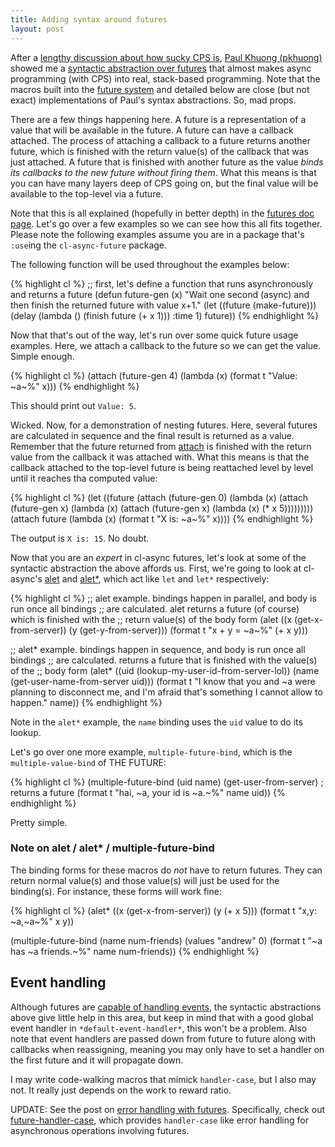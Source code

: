 ```yaml
---
title: Adding syntax around futures
layout: post
---
```

After a [lengthy discussion about how sucky CPS is](http://www.reddit.com/r/lisp/comments/11lo3a/clasync_asynchronous_operations_for_common_lisp/),
[Paul Khuong (pkhuong)](https://github.com/pkhuong) showed me a
[syntactic abstraction over futures](http://www.reddit.com/r/lisp/comments/11lo3a/clasync_asynchronous_operations_for_common_lisp/c6nnvwk)
that almost makes async programming (with CPS) into real, stack-based programming.
Note that the macros built into the [future system](/cl-async/future) and
detailed below are close (but not exact) implementations of Paul's syntax
abstractions. So, mad props.

There are a few things happening here. A future is a representation of a value
that will be available in the future. A future can have a callback attached. The
process of attaching a callback to a future returns another future, which is
finished with the return value(s) of the callback that was just attached. A
future that is finished with another future as the value _binds its callbacks to
the new future without firing them_. What this means is that you can have many
layers deep of CPS going on, but the final value will be available to the
top-level via a future.

Note that this is all explained (hopefully in better depth) in the [futures doc
page](/cl-async/future). Let's go over a few examples so we can see how this all
fits together. Please note the following examples assume you are in a package
that's `:use`ing the `cl-async-future` package.

The following function will be used throughout the examples below:

{% highlight cl %}
;; first, let's define a function that runs asynchronously and returns a future
(defun future-gen (x)
  "Wait one second (async) and then finish the returned future with value x+1."
  (let ((future (make-future)))
    (delay (lambda () (finish future (+ x 1)))
              :time 1)
    future))
{% endhighlight %}

Now that that's out of the way, let's run over some quick future usage examples.
Here, we attach a callback to the future so we can get the value. Simple enough.

{% highlight cl %}
(attach (future-gen 4)
  (lambda (x)
    (format t "Value: ~a~%" x)))
{% endhighlight %}

This should print out `Value: 5`.

Wicked. Now, for a demonstration of nesting futures. Here, several futures are
calculated in sequence and the final result is returned as a value. Remember
that the future returned from [attach](/cl-async/future#attach) is finished with
the return value from the callback it was attached with. What this means is that
the callback attached to the top-level future is being reattached level by
level until it reaches tha computed value:

{% highlight cl %}
(let ((future (attach (future-gen 0)
                (lambda (x)
                  (attach (future-gen x)
                    (lambda (x)
                      (attach (future-gen x)
                        (lambda (x)
                          (* x 5)))))))))
  (attach future
    (lambda (x)
      (format t "X is: ~a~%" x))))
{% endhighlight %}

The output is `X is: 15`. No doubt.

Now that you are an _expert_ in cl-async futures, let's look at some of the
syntactic abstraction the above affords us. First, we're going to look at
cl-async's [alet](/cl-async/future#alet) and [alet*](/cl-async/future#alet-star),
which act like `let` and `let*` respectively:

{% highlight cl %}
;; alet example. bindings happen in parallel, and body is run once all bindings
;; are calculated. alet returns a future (of course) which is finished with the
;; return value(s) of the body form
(alet ((x (get-x-from-server))
	   (y (get-y-from-server)))
  (format t "x + y = ~a~%" (+ x y)))

;; alet* example. bindings happen in sequence, and body is run once all bindings
;; are calculated. returns a future that is finished with the value(s) of the
;; body form
(alet* ((uid (lookup-my-user-id-from-server-lol))
        (name (get-user-name-from-server uid)))
  (format t "I know that you and ~a were planning to disconnect me, and I'm afraid that's something I cannot allow to happen." name))
{% endhighlight %}

Note in the `alet*` example, the `name` binding uses the `uid` value to do its
lookup.

Let's go over one more example, `multiple-future-bind`, which is the
`multiple-value-bind` of THE FUTURE:

{% highlight cl %}
(multiple-future-bind (uid name)
    (get-user-from-server)  ; returns a future
  (format t "hai, ~a, your id is ~a.~%" name uid))
{% endhighlight %}

Pretty simple.

### Note on alet / alet\* / multiple-future-bind
The binding forms for these macros do *not* have to return futures. They can
return normal value(s) and those value(s) will just be used for the binding(s).
For instance, these forms will work fine:

{% highlight cl %}
(alet* ((x (get-x-from-server))
        (y (+ x 5)))
  (format t "x,y: ~a,~a~%" x y))

(multiple-future-bind (name num-friends)
    (values "andrew" 0)
  (format t "~a has ~a friends.~%" name num-friends))
{% endhighlight %}

## Event handling
Although futures are [capable of handling events](/cl-async/future#set-event-handler),
the syntactic abstractions above give little help in this area, but keep in mind
that with a good global event handler in `*default-event-handler*`, this won't
be a problem. Also note that event handlers are passed down from future to
future along with callbacks when reassigning, meaning you may only have to set
a handler on the first future and it will propagate down.

I may write code-walking macros that mimick `handler-case`, but I also may not.
It really just depends on the work to reward ratio.

UPDATE: See the post on [error handling with futures](/cl-async/2012/11/23/error-handling-with-futures).
Specifically, check out [future-handler-case](/cl-async/future#future-handler-case),
which provides `handler-case` like error handling for asynchronous operations
involving futures.

